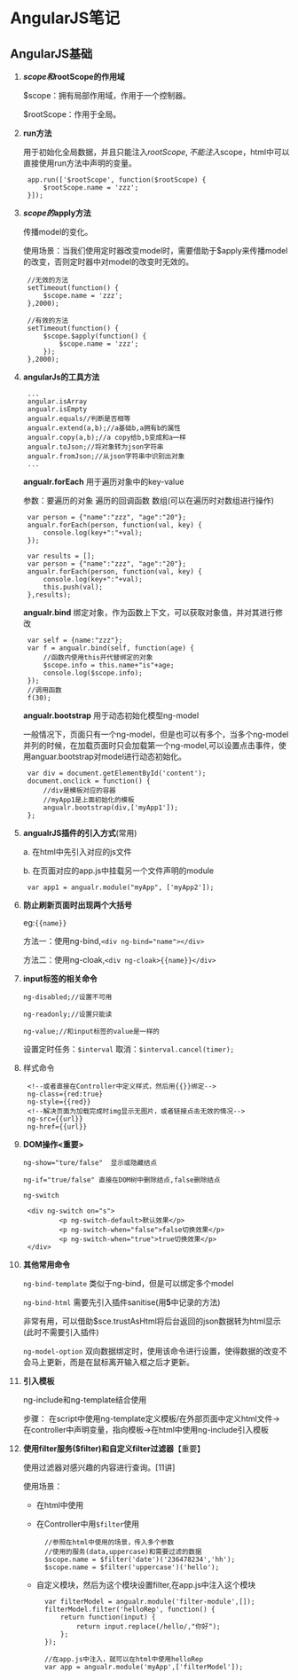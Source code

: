 # AngularJS笔记

## AngularJS基础

1. **$scope和$rootScope的作用域**

   $scope：拥有局部作用域，作用于一个控制器。
   
   $rootScope：作用于全局。

2. **run方法**

   用于初始化全局数据，并且只能注入$rootScope,不能注入$scope，html中可以直接使用run方法中声明的变量。

        app.run(['$rootScope', function($rootScope) {
            $rootScope.name = 'zzz';
        }]);

3. **$scope的$apply方法**
   
   传播model的变化。

   使用场景：当我们使用定时器改变model时，需要借助于$apply来传播model的改变，否则定时器中对model的改变时无效的。

        //无效的方法
        setTimeout(function() {
            $scope.name = 'zzz';
        },2000);

        //有效的方法
        setTimeout(function() {
            $scope.$apply(function() {
                $scope.name = 'zzz';
            });
        },2000);

4. **angularJs的工具方法**

        ...
        angular.isArray
        angualr.isEmpty
        angualr.equals//判断是否相等
        angualr.extend(a,b);//a基础b,a拥有b的属性
        angualr.copy(a,b);//a copy给b,b变成和a一样
        angualr.toJson;//将对象转为json字符串
        angualr.fromJson;//从json字符串中识别出对象
        ...
    **angualr.forEach** 用于遍历对象中的key-value

     参数：要遍历的对象
          遍历的回调函数
          数组(可以在遍历时对数组进行操作)

        var person = {"name":"zzz", "age":"20"};
        angualr.forEach(person, function(val, key) {
            console.log(key+":"+val);
        });

        var results = [];
        var person = {"name":"zzz", "age":"20"};
        angualr.forEach(person, function(val, key) {
            console.log(key+":"+val);
            this.push(val);
        },results);

     **angualr.bind** 绑定对象，作为函数上下文，可以获取对象值，并对其进行修改
  
        var self = {name:"zzz"};
        var f = angualr.bind(self, function(age) {
            //函数内使用this开代替绑定的对象
            $scope.info = this.name+"is"+age;
            console.log($scope.info);
        });
        //调用函数
        f(30);
  
   **angualr.bootstrap** 用于动态初始化模型ng-model
  
    一般情况下，页面只有一个ng-model，但是也可以有多个，当多个ng-model并列的时候，在加载页面时只会加载第一个ng-model,可以设置点击事件，使用anguar.bootstrap对model进行动态初始化。
        
        var div = document.getElementById('content');
        document.onclick = function() {
            //div是模板对应的容器
            //myApp1是上面初始化的模板
            angualr.bootstrap(div,['myApp1']);
        };

5. **angualrJS插件的引入方式**(常用)
   
   a. 在html中先引入对应的js文件

   b. 在页面对应的app.js中挂载另一个文件声明的module
      
        var app1 = angualr.module("myApp", ['myApp2']);

6. **防止刷新页面时出现两个大括号**
   
   eg:`{{name}}`
   
   方法一：使用ng-bind,`<div ng-bind="name"></div>`
   
   方法二：使用ng-cloak,`<div ng-cloak>{{name}}</div>`

7. **input标签的相关命令**

   `ng-disabled;//设置不可用`

   `ng-readonly;//设置只能读`

   `ng-value;//和input标签的value是一样的`

   设置定时任务：`$interval` 取消：`$interval.cancel(timer);`

8. 样式命令
   
        <!--或者直接在Controller中定义样式，然后用{{}}绑定-->
        ng-class={red:true}
        ng-style={{red}}
        <!--解决页面为加载完成时img显示无图片，或者链接点击无效的情况-->
        ng-src={{url}}
        ng-href={{url}}

9. **DOM操作<重要>**
   
    `ng-show="ture/false"  显示或隐藏结点`

    `ng-if="true/false" 直接在DOM树中删除结点,false删除结点`

    `ng-switch`

        <div ng-switch on="s">
                <p ng-switch-default>默认效果</p>
                <p ng-switch-when="false">false切换效果</p>
                <p ng-switch-when="true">true切换效果</p>
        </div>

10. **其他常用命令**
    
    `ng-bind-template` 类似于ng-bind，但是可以绑定多个model
    
    `ng-bind-html` 需要先引入插件sanitise(用**5**中记录的方法)

    非常有用，可以借助$sce.trustAsHtml将后台返回的json数据转为html显示(此时不需要引入插件)

    `ng-model-option` 双向数据绑定时，使用该命令进行设置，使得数据的改变不会马上更新，而是在鼠标离开输入框之后才更新。

11. **引入模板**
    
    ng-include和ng-template结合使用
    
    步骤：
    在script中使用ng-template定义模板/在外部页面中定义html文件-> 在controller中声明变量，指向模板->在html中使用ng-include引入模板

12. **使用filter服务($filter)和自定义filter过滤器**【重要】
    
    使用过滤器对感兴趣的内容进行查询。[11讲]

    使用场景：
    * 在html中使用
    * 在Controller中用`$filter`使用

            //参照在html中使用的场景，传入多个参数
            //使用的服务(data,uppercase)和需要过滤的数据
            $scope.name = $filter('date')('236478234','hh'); 
            $scope.name = $filter('uppercase')('hello'); 
    * 自定义模块，然后为这个模块设置filter,在app.js中注入这个模块

            var filterModel = angualr.module('filter-module',[]);
            filterModel.filter('helloRep', function() {
                return function(input) {
                    return input.replace(/hello/,"你好");
                };
            });

            //在app.js中注入，就可以在html中使用helloRep
            var app = angualr.module('myApp',['filterModel']);
